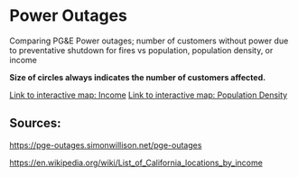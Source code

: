 # Power Outages

Comparing PG&E Power outages; number of customers without power due to preventative shutdown for fires vs population, population density, or income

**Size of circles always indicates the number of customers affected.**

[Link to interactive map: Income](https://conwayhsieh.github.io/PowerOutages/poweroutages_income.html)
[Link to interactive map: Population Density](https://conwayhsieh.github.io/PowerOutages/poweroutages_population.html)


## Sources:

https://pge-outages.simonwillison.net/pge-outages

https://en.wikipedia.org/wiki/List_of_California_locations_by_income
